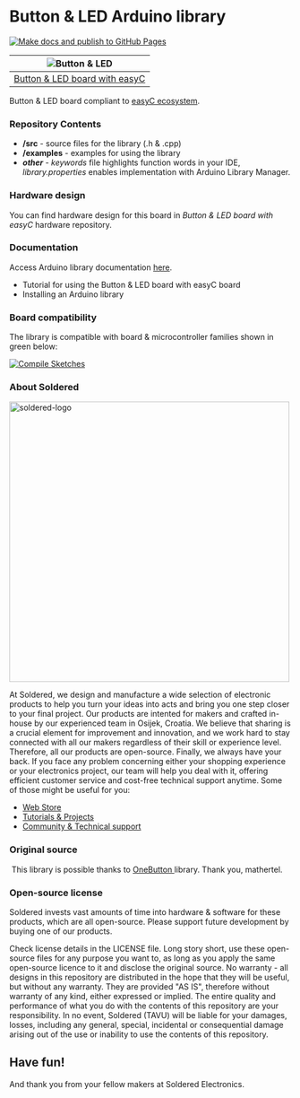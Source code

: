 # Button & LED Arduino library

[![Make docs and publish to GitHub Pages](https://github.com/SolderedElectronics/Soldered-Button-And-LED-Arduino-Library/actions/workflows/make_docs.yml/badge.svg?branch=dev)](https://github.com/SolderedElectronics/Soldered-Button-And-LED-Arduino-Library/actions/workflows/make_docs.yml)

| ![Button & LED](https://upload.wikimedia.org/wikipedia/commons/8/8f/Example_image.svg) |
| :---------------------------------------------------------------------------------------------: |
| [Button & LED board with easyC](https://www.solde.red/333182)                                                            |

Button & LED board compliant to [easyC ecosystem](https://www.soldered.com/en/easyC). 

### Repository Contents
- **/src** - source files for the library (.h & .cpp)
- **/examples** - examples for using the library
- ***other*** - *keywords* file highlights function words in your IDE, *library.properties* enables implementation with Arduino Library Manager.

### Hardware design
You can find hardware design for this board in *Button & LED board with easyC* hardware repository.

### Documentation

Access Arduino library documentation [here](https://SolderedElectronics.github.io/Soldered-Button-And-LED-Arduino-Library/).

- Tutorial for using the Button & LED board with easyC board
- Installing an Arduino library

### Board compatibility

The library is compatible with board & microcontroller families shown in green below: 

[![Compile Sketches](http://github-actions.40ants.com/SolderedElectronics/Soldered-Button-And-LED-Arduino-Library/matrix.svg?branch=dev&only=Compile%20Sketches)](https://github.com/SolderedElectronics/Soldered-Button-And-LED-Arduino-Library/actions/workflows/compile_test.yml)


### About Soldered
<img src="https://raw.githubusercontent.com/e-radionicacom/Soldered-Generic-Arduino-Library/dev/extras/Soldered-logo-color.png" alt="soldered-logo" width="500"/>

At Soldered, we design and manufacture a wide selection of electronic products to help you turn your ideas into acts and bring you one step closer to your final project. Our products are intented for makers and crafted in-house by our experienced team in Osijek, Croatia. We believe that sharing is a crucial element for improvement and innovation, and we work hard to stay connected with all our makers regardless of their skill or experience level. Therefore, all our products are open-source. Finally, we always have your back. If you face any problem concerning either your shopping experience or your electronics project, our team will help you deal with it, offering efficient customer service and cost-free technical support anytime. Some of those might be useful for you:

- [Web Store](https://www.soldered.com/shop)
- [Tutorials & Projects](https://soldered.com/learn)
- [Community & Technical support](https://soldered.com/community)

### Original source
​
This library is possible thanks to [OneButton ](https://github.com/mathertel/OneButton) library. Thank you, mathertel.

### Open-source license
Soldered invests vast amounts of time into hardware & software for these products, which are all open-source. Please support future development by buying one of our products. 

Check license details in the LICENSE file. Long story short, use these open-source files for any purpose you want to, as long as you apply the same open-source licence to it and disclose the original source. No warranty - all designs in this repository are distributed in the hope that they will be useful, but without any warranty. They are provided "AS IS", therefore without warranty of any kind, either expressed or implied. The entire quality and performance of what you do with the contents of this repository are your responsibility. In no event, Soldered (TAVU) will be liable for your damages, losses, including any general, special, incidental or consequential damage arising out of the use or inability to use the contents of this repository. 

## Have fun! 
And thank you from your fellow makers at Soldered Electronics.